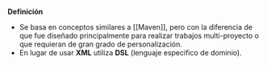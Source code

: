 **Definición**
- Se basa en conceptos similares a [[Maven]], pero con la diferencia de que fue diseñado principalmente para realizar trabajos multi-proyecto o que requieran de gran grado de personalización.
- En lugar de usar **XML** utiliza **DSL** (lenguaje especifico de dominio).